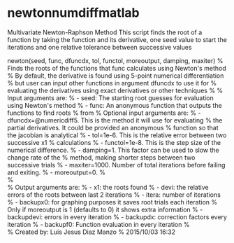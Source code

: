 # newtonnumdiffmatlab
Multivariate Newton-Raphson Method This script finds the root of a function by taking the function and its derivative, one seed value to start the iterations and one relative tolerance between successive values

newton(seed, func, dfuncdx, tol, functol, moreoutput, damping, maxiter)
% Finds the roots of the functions that func calculates using Newton's method
%    By default, the derivative is found using 5-point numerical differentiation
%    but user can input other functions in argument dfuncdx to use it for
%    evaluating the derivatives using exact derivatives or other techniques
%
%    Input arguments are:
%        - seed: The starting root guesses for evaluation using Newton's method
%        - func: An anonymous function that outputs the functions to find roots
%                    from
%    Optional input arguments are:
%        - dfuncdx=@numericdiff5. This is the method it will use for evaluating
%                    the partial derivatives. It could be provided an anonymous
%                    function so that the jacobian is analytical
%        - tol=1e-6. This is the relative error between two successive x1
%                    calculations
%        - functol=1e-8. This is the step size of the numerical difference.
%        - damping=1. This factor can be used to slow the change rate of the
%                    method, making shorter steps between two successive trials
%        - maxiter=1000. Number of total iterations before failing and exiting.
%        - moreoutput=0.
%    
%    
%    Output arguments are:
%        - x1: the roots found
%        - devi: the relative errors of the roots between last 2 iterations
%        - itera: number of iterations
%        - backupx0: for graphing purposes it saves root trials each iteration
%      Only if moreoutput is 1 (defaults to 0) it shows extra information
%        - backupdevi: errors in every iteration
%        - backupdx: correction factors every iteration
%        - backupf0: Function evaluation in every iteration
%        
%    Created by: Luis Jesus Diaz Manzo
%    2015/10/03 16:32
